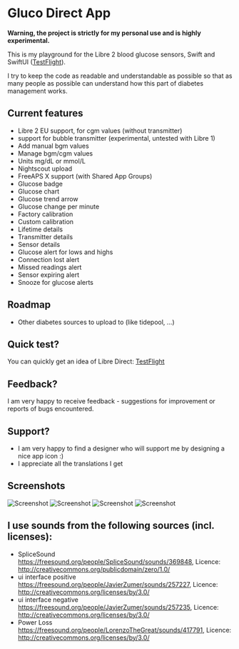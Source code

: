 # Gluco Direct App

**Warning, the project is strictly for my personal use and is highly experimental.**

This is my playground for the Libre 2 blood glucose sensors, Swift and SwiftUI ([TestFlight](https://testflight.apple.com/join/dWDt5Wme)).

I try to keep the code as readable and understandable as possible so that as many people as possible can understand how this part of diabetes management works.

## Current features
- Libre 2 EU support, for cgm values (without transmitter)
- support for bubble transmitter (experimental, untested with Libre 1)
- Add manual bgm values
- Manage bgm/cgm values
- Units mg/dL or mmol/L
- Nightscout upload
- FreeAPS X support (with Shared App Groups)
- Glucose badge
- Glucose chart
- Glucose trend arrow
- Glucose change per minute
- Factory calibration
- Custom calibration
- Lifetime details
- Transmitter details
- Sensor details
- Glucose alert for lows and highs
- Connection lost alert
- Missed readings alert
- Sensor expiring alert
- Snooze for glucose alerts

## Roadmap
- Other diabetes sources to upload to (like tidepool, ...)

## Quick test?
You can quickly get an idea of Libre Direct: [TestFlight](https://testflight.apple.com/join/dWDt5Wme)

## Feedback?
I am very happy to receive feedback - suggestions for improvement or reports of bugs encountered.

## Support?
- I am very happy to find a designer who will support me by designing a nice app icon :)
- I appreciate all the translations I get

## Screenshots
![Screenshot](/Screenshots/overview.png?raw=true)
![Screenshot](/Screenshots/list.png?raw=true)
![Screenshot](/Screenshots/calibrations.png?raw=true)
![Screenshot](/Screenshots/settings.png?raw=true)

## I use sounds from the following sources (incl. licenses):
- SpliceSound https://freesound.org/people/SpliceSound/sounds/369848, Licence: http://creativecommons.org/publicdomain/zero/1.0/
- ui interface positive https://freesound.org/people/JavierZumer/sounds/257227, Licence: http://creativecommons.org/licenses/by/3.0/
- ui interface negative https://freesound.org/people/JavierZumer/sounds/257235, Licence: http://creativecommons.org/licenses/by/3.0/
- Power Loss https://freesound.org/people/LorenzoTheGreat/sounds/417791, Licence: http://creativecommons.org/licenses/by/3.0/
